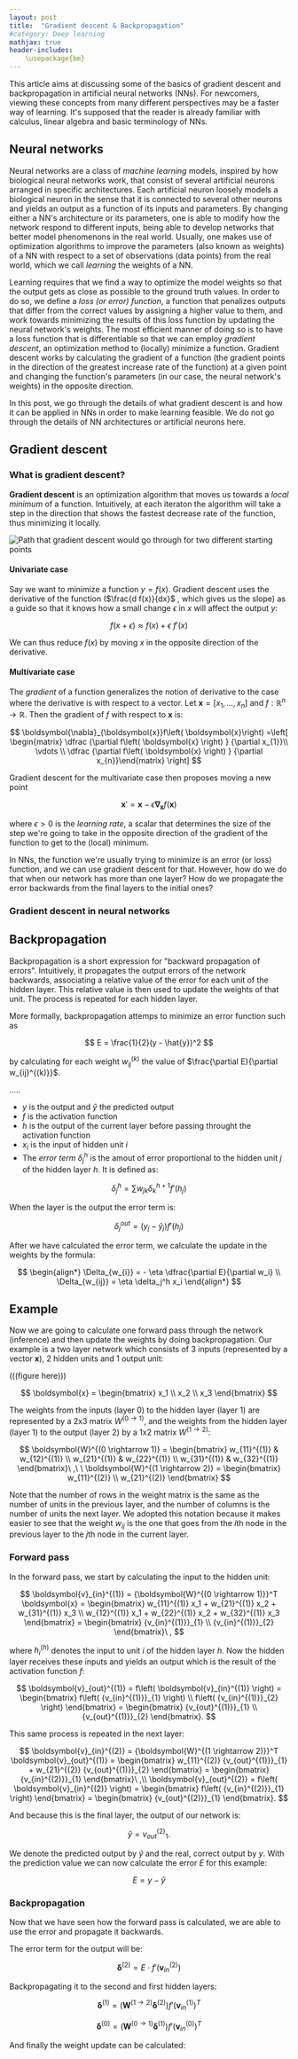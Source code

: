 ```yaml
---
layout: post
title:  "Gradient descent & Backpropagation"
#category: Deep learning
mathjax: true
header-includes:
    \usepackage{bm}
---
```



This article aims at discussing some of the basics of gradient descent and backpropagation in artificial neural networks (NNs). For newcomers, viewing these concepts from many different perspectives may be a faster way of learning. It's supposed that the reader is already familiar with calculus, linear algebra and basic terminology of NNs.


## Neural networks

Neural networks are a class of *machine learning* models, inspired by how biological neural networks work, that consist of several artificial neurons arranged in specific architectures. Each artificial neuron loosely models a biological neuron in the sense that it is connected to several other neurons and yields an output as a function of its inputs and parameters. By changing either a NN's architecture or its parameters, one is able to modify how the network respond to different inputs, being able to develop networks that better model phenomenons in the real world. Usually, one makes use of optimization algorithms to improve the parameters (also known as weights) of a NN with respect to a set of observations (data points) from the real world, which we call *learning* the weights of a NN.

Learning requires that we find a way to optimize the model weights so that the output gets as close as possible to the ground truth values. In order to do so, we define a *loss (or error) function*, a function that penalizes outputs that differ from the correct values by assigning a higher value to them, and work towards minimizing the results of this loss function by updating the neural network's weights. The most efficient manner of doing so is to have a loss function that is differentiable so that we can employ *gradient descent*, an optimization method to (locally) minimize a function. Gradient descent works by calculating the gradient of a function (the gradient points in the direction of the greatest increase rate of the function) at a given point and changing the function's parameters (in our case, the neural network's weights) in the opposite direction.

In this post, we go through the details of what gradient descent is and how it can be applied in NNs in order to make learning feasible. We do not go through the details of NN architectures or artificial neurons here.


## Gradient descent

### What is gradient descent?

**Gradient descent** is an optimization algorithm that moves us towards a *local minimum* of a function. Intuitively, at each iteraton the algorithm will take a step in the direction that shows the fastest decrease rate of the function, thus minimizing it locally.

![Path that gradient descent would go through for two different starting points][img:gd]

[img:gd]: /images/posts/gradient_descent.png

#### Univariate case

Say we want to minimize a function $y = f(x)$. Gradient descent uses the derivative of the function ($\frac{d f(x)}{dx}$ , which gives us the slope) as a guide so that it knows how a small change $\epsilon$ in $x$ will affect the output $y$:

$$
    f(x + \epsilon) \approx f(x) + \epsilon\ f'(x)
$$


We can thus reduce $f(x)$ by moving $x$ in the opposite direction of the derivative.

#### Multivariate case

The *gradient* of a function generalizes the notion of derivative to the case where the derivative is with respect to a vector. Let $\boldsymbol{x} = [x_1, \dots, x_n]$ and $f:\mathbb{R} ^{n}\rightarrow \mathbb{R}$. Then the gradient of $f$ with respect to $\boldsymbol{x}$ is:

$$
    \boldsymbol{\nabla}_{\boldsymbol{x}}f\left( \boldsymbol{x}\right) =\left[ \begin{matrix} \dfrac {\partial f\left( \boldsymbol{x} \right) } {\partial x_{1}}\\ \vdots \\ \dfrac {\partial f\left( \boldsymbol{x} \right) } {\partial x_{n}}\end{matrix} \right]
$$

Gradient descent for the multivariate case then proposes moving a new point

$$
    \boldsymbol{x}' = \boldsymbol x - \epsilon \boldsymbol{\nabla_x}f(\boldsymbol{x})
$$

where $\epsilon > 0$ is the *learning rate*, a scalar that determines the size of the step we're
going to take in the opposite direction of the gradient of the function to get to the (local)
minimum.

In NNs, the function we're usually trying to minimize is an error (or loss) function, and we can use gradient descent for that. However, how do we do that when our network has more than one layer? How do we propagate the error backwards from the final layers to the initial ones?

### Gradient descent in neural networks





## Backpropagation

Backpropagation is a short expression for "backward propagation of errors". Intuitively, it propagates the output errors of the network backwards, associating a relative value of the error for each unit of the hidden layer. This relative value is then used to update the weights of that unit. The process is repeated for each hidden layer.

More formally, backpropagation attemps to minimize an error function such as

$$
    E = \frac{1}{2}(y - \hat{y})^2
$$

by calculating for each weight $w_{ij}^{(k)}$ the value of $\frac{\partial E}{\partial w_{ij}^{(k)}}$.



.....

- $y$ is the output and $\hat y$ the predicted output
- $f$ is the activation function
- $h$ is the output of the current layer before passing throught the activation function
- $x_i$ is the input of hidden unit $i$
- The *error term* $\delta_j^h$ is the amout of error proportional to the hidden unit $j$ of the hidden layer $h$. It is defined as:

$$
    \delta_j^h = \sum w_{jk} \delta_k^{h+1} f'(h_j)
$$

When the layer is the output the error term is:

$$
    \delta_j^{out} = (y_j - \hat y_j) f'(h_j)
$$

After we have calculated the error term, we calculate the update in the weights by the formula:

$$
    \begin{align*}
        \Delta_{w_{i}} = - \eta \dfrac{\partial E}{\partial w_i} \\
        \Delta_{w_{ij}} = \eta \delta_j^h x_i
    \end{align*}
$$


## Example

Now we are going to calculate one forward pass through the network (inference) and then update the weights by doing backpropagation. Our example is a two layer network which consists of 3 inputs (represented by a vector $\boldsymbol{x}$), 2 hidden units and 1 output unit:

(((figure here)))

$$
    \boldsymbol{x} =
        \begin{bmatrix}
            x_1 \\
            x_2 \\
            x_3
        \end{bmatrix}
$$

The weights from the inputs (layer 0) to the hidden layer (layer 1) are represented by a 2x3 matrix $W^{(0 \rightarrow 1)}$, and the weights from the hidden layer (layer 1) to the output (layer 2) by a 1x2 matrix $W^{(1 \rightarrow 2)}$:

$$
    \boldsymbol{W}^{(0 \rightarrow 1)} =
        \begin{bmatrix}
            w_{11}^{(1)} & w_{12}^{(1)} \\
            w_{21}^{(1)} & w_{22}^{(1)} \\
            w_{31}^{(1)} & w_{32}^{(1)}
        \end{bmatrix}\ ,\ \
    \boldsymbol{W}^{(1 \rightarrow 2)} =
        \begin{bmatrix}
            w_{11}^{(2)} \\
            w_{21}^{(2)}
        \end{bmatrix}
$$

Note that the number of rows in the weight matrix is the same as the number of units in the previous layer, and the number of columns is the number of units the next layer. We adopted this notation because it makes easier to see that the weight $w_{ij}$ is the one that goes from the $i$th node in the previous layer to the $j$th node in the current layer.


### Forward pass

In the forward pass, we start by calculating the input to the hidden unit:

$$
    \boldsymbol{v}_{in}^{(1)} = {\boldsymbol{W}^{(0 \rightarrow 1)}}^T \boldsymbol{x} =
        \begin{bmatrix}
            w_{11}^{(1)} x_1  +  w_{21}^{(1)} x_2  + w_{31}^{(1)} x_3 \\
            w_{12}^{(1)} x_1  +  w_{22}^{(1)} x_2  + w_{32}^{(1)} x_3
        \end{bmatrix} =
        \begin{bmatrix}
            {v_{in}^{(1)}}_{1} \\
            {v_{in}^{(1)}}_{2}
        \end{bmatrix}\ ,
$$

where $h_{i}^{(h)}$ denotes the input to unit $i$ of the hidden layer $h$. Now the hidden layer receives these inputs and yields an output which is the result of the activation function $f$:

$$
    \boldsymbol{v}_{out}^{(1)} = f\left( \boldsymbol{v}_{in}^{(1)} \right) =
        \begin{bmatrix}
            f\left( {v_{in}^{(1)}}_{1} \right) \\
            f\left( {v_{in}^{(1)}}_{2} \right)
        \end{bmatrix} =
        \begin{bmatrix}
            {v_{out}^{(1)}}_{1} \\
            {v_{out}^{(1)}}_{2}
        \end{bmatrix}.
$$

This same process is repeated in the next layer:

$$
    \boldsymbol{v}_{in}^{(2)} = {\boldsymbol{W}^{(1 \rightarrow 2)}}^T \boldsymbol{v}_{out}^{(1)} =
        \begin{bmatrix}
            w_{11}^{(2)} {v_{out}^{(1)}}_{1} + w_{21}^{(2)} {v_{out}^{(1)}}_{2}
        \end{bmatrix} =
        \begin{bmatrix}
            {v_{in}^{(2)}}_{1}
        \end{bmatrix}\ ,\\
    \boldsymbol{v}_{out}^{(2)} = f\left( \boldsymbol{v}_{in}^{(2)} \right) =
        \begin{bmatrix}
            f\left( {v_{in}^{(2)}}_{1} \right)
        \end{bmatrix} =
        \begin{bmatrix}
            {v_{out}^{(2)}}_{1}
        \end{bmatrix}.
$$

And because this is the final layer, the output of our network is:

$$
    \hat y = {v_{out}^{(2)}}_{1}.
$$

We denote the predicted output by $\hat y$ and the real, correct output by $y$. With the prediction value we can now calculate the error $E$ for this example:

$$
    E = y - \hat y
$$


### Backpropagation

Now that we have seen how the forward pass is calculated, we are able to use the error and propagate it backwards.

The error term for the output will be:

$$
    \boldsymbol{\delta}^{(2)} = E \cdot f'(\boldsymbol{v}_{in}^{(2)})
$$

Backpropagating it to the second and first hidden layers:

$$
    \boldsymbol{\delta}^{(1)} = \left( {\boldsymbol{W}^{(1 \rightarrow 2)}} \boldsymbol{\delta}^{(2)} \right) f'(\boldsymbol{v}_{in}^{(1)})^T
$$

$$
    \boldsymbol{\delta}^{(0)} = \left( {\boldsymbol{W}^{(0 \rightarrow 1)}} \boldsymbol{\delta}^{(1)} \right) f'(\boldsymbol{v}_{in}^{(0)})^T
$$

And finally the weight update can be calculated:
